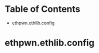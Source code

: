 # Table of Contents

* [ethpwn.ethlib.config](#ethpwn.ethlib.config)

<a id="ethpwn.ethlib.config"></a>

# ethpwn.ethlib.config

